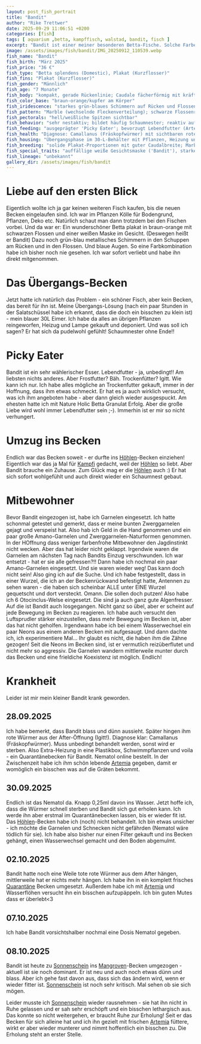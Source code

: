 ```yaml
---
layout: post_fish_portrait
title: "Bandit"
author: "Rike Trettwer"
date: 2025-09-29 11:06:51 +0200
categories: [fish]
tags: [ aquarium ,betta, kampffisch, walstad, bandit, fisch ]
excerpt: "Bandit ist einer meiner besonderen Betta-Fische. Solche Farben habe ich noch nicht gesehen."
image: /assets/images/fish/bandit/IMG_20250912_110539.webp
fish_name: "Bandit"
fish_birth: "März 2025"
fish_price: "36 €"
fish_type: "Betta splendens (Domestic), Plakat (Kurzflosser)"
fish_fins: "Plakat (Kurzflosser)"
fish_gender: "Männlich"
fish_age: "7 Monate"
fish_body: "kompakt, gerade Rückenlinie; Caudale fächerförmig mit kräftigen, überwiegend geraden Strahlen; Dorsale und Anal moderat ausgeprägt"
fish_color_base: "braun-orange/kupfer am Körper"
fish_iridescence: "starkes grün-blaues Schimmern auf Rücken und Flossen (deutliche Irideszenz/Metallic; Dragon-Einfluss möglich, aber nicht extrem 'plattenartig')"
fish_pattern: "Marble (wechselnde Fleckenverteilung); schwarze Flossenränder; auffällige weiße Gesichtsmaske ('Bandit'); teils rote Akzente in den Flossen; Augen wirken hellblau bis blaugrau"
fish_pectorals: "hell/weißliche Spitzen sichtbar"
fish_behavior: "sehr nestaktiv; bildet häufig Schaumnester; reaktiv auf Bewegung; initial Jagdtrieb gegenüber Garnelen und ruhigen Boden-/Algenfressern (Amano, Otocinclus); mit schnellen Schwarmfischen (Neons) deutlich weniger fokussiert auf Mitbewohner"
fish_feeding: "ausgeprägter 'Picky Eater'; bevorzugt Lebendfutter (Artemia, Wasserflöhe); Frost- und Trockenfutter meist abgelehnt, gelegentlich Annahme von NatureHolic Betta-Granulat"
fish_health: "Diagnose: Camallanus (Fräskopfwürmer) mit sichtbaren roten Endoparasiten; Maßnahmen: Quarantäne, Behandlung mit Nematol (zweimal dosiert), Umzug in frisches Quarantänebecken, gezielte Aufbaufütterung mit Lebendfutter; Status: aktuell blasser und etwas dünn, aber wieder munter; keine sichtbaren Würmer mehr; erholt sich in Einzelhaltung; Hinweis: Display-Becken wegen Wirbellosen nicht behandelt, Bodengrund abgesaugt und Filter ergänzt"
fish_housing: "Übergangsphase im 30-L-Behälter mit Pflanzen, Heizung und Licht — sehr gutes Nestverhalten; aktuell Einzelhaltung zur Rekonvaleszenz; Höhlen und Deckung werden angenommen"
fish_breeding: "solide Plakat-Proportionen mit guter Caudalbreite; Marble mit Mask, starke Metallic/Irideszenz; Farbresultate in der Nachzucht erfahrungsgemäß variabel (Marble 'springt'); Empfehlung: erst nach vollständiger Erholung und stabiler Kondition (mind. 3–4 Wochen symptomfrei, guter Ernährungszustand) über Zucht nachdenken"
fish_special_traits: "auffällige weiße Gesichtsmaske ('Bandit'), starke Irideszenz, Marble-Pattern, hellblaue Augen"
fish_lineage: "unbekannt"
gallery_dir: /assets/images/fish/bandit
---
```










# Liebe auf den ersten Blick

Eigentlich wollte ich ja gar keinen weiteren Fisch kaufen, bis die neuen Becken eingelaufen sind. Ich war im Pflanzen
Kölle für
Bodengrund, Pflanzen, Deko etc. Natürlich schaut man dann trotzdem bei den Fischen vorbei. Und da war er: Ein
wunderschöner Betta plakat in braun-orange mit schwarzen Flossen und einer weißen Maske im Gesicht. (Deswegen heißt er
Bandit) Dazu noch grün-blau metallisches Schimmern in den Schuppen am Rücken und in den Flossen. Und blaue Augen. So
eine Farbkombination habe ich bisher noch nie gesehen. Ich war sofort verliebt und habe ihn direkt mitgenommen.

# Das Übergangs-Becken

Jetzt hatte ich natürlich das Problem - ein schöner Fisch, aber kein Becken, das bereit für ihn ist.
Meine Übergangs-Lösung (nach ein paar Stunden in der Salatschüssel habe ich erkannt, dass die doch ein bisschen zu klein
ist) - mein blauer 30L Eimer.
Ich habe da alles an übrigen Pflanzen reingeworfen, Heizug und Lampe gekauft und deponiert. Und was soll ich sagen? Er
hat sich da pudelwohl gefühlt! Schaumnester ohne Ende!!

# Picky Eater

Bandit ist ein sehr wählerischer Esser. Lebendfutter - ja, unbedingt!! Am liebsten nichts anderes. Aber Frostfutter?
Bäh. Trockenfütter? Igitt. Wie kann ich nur.
Ich habe alles mögliche an Trockenfutter gekauft, immer in der Hoffnung, dass ihm etwas schmeckt. Er hat es ja auch
wirklich versucht, was ich ihm angeboten habe - aber dann gleich wieder ausgespuckt.
Am ehesten hatte ich mit Nature Holic Betta Granulat Erfolg. Aber die große Liebe wird wohl immer Lebendfutter sein ;-).
Immerhin ist er mir so nicht verhungert.

# Umzug ins Becken

Endlich war das Becken soweit - er durfte ins [Höhlen](/tank/2025/09/30/tank_hoehle)-Becken einziehen! Eigentlich war das ja Mal für [Kampfi](/fish/2025/09/30/fish_kampfi) gedacht,
weil der [Höhlen](/tank/2025/09/30/tank_hoehle) so liebt. Aber Bandit brauche ein Zuhause.
Zum Glück mag er die [Höhlen](/tank/2025/09/30/tank_hoehle) auch :)
Er hat sich sofort wohlgefühlt und auch direkt wieder ein Schaumnest gebaut.

# Mitbewohner

Bevor Bandit eingezogen ist, habe ich Garnelen eingesetzt. Ich hatte schonmal getestet und gemerkt, dass er meine bunten
Zwerggarnelen gejagt und verspeist hat. Also hab ich Geld in die Hand genommen und ein paar große Amano-Garnelen und
Zwerggarnelen-Naturformen genommen. In der HOffnung dass weniger farbenfrohe Mitbewohner den Jagdinstinkt nicht wecken.
Aber das hat leider nicht geklappt. Irgendwie waren die Garnelen am nächsten Tag nach Bandits Einzug verschwunden. Ich
war entsetzt - hat er sie alle gefressen?!!
Dann habe ich nochmal ein paar Amano-Garnelen eingesetzt. Und sie waren wieder weg! Das kann doch nicht sein! Also ging
ich auf die Suche.
Und ich habe festgestellt, dass in einer Wurzel, die ich an der Beckenrückwand befestigt hatte, Antennen zu sehen
waren - die haben sich scheinbar ALLE unter EINE Wurzel gequetscht und dort versteckt. Omann. Die sollen doch putzen!
Also habe ich 6 Otocinclus-Welse eingesetzt. Die sind ja auch ganz gute Algenfresser. Auf die ist Bandit auch
losgegangen. Nicht ganz so übel, aber er scheint auf jede Bewegung im Becken zu reagieren. Ich habe auch versucht den
Luftsprudler stärker einzustellen, dass mehr Bewegung im Becken ist, aber das hat nicht geholfen.
Irgendwann habe ich bei einem Wasserwechsel ein paar Neons aus einem anderen Becken mit aufgesaugt. Und dann dachte ich,
ich experimentiere Mal...
Ihr glaubt es nicht, die haben ihm die Zähne gezogen! Seit die Neons im Becken sind, ist er vermutlich reizüberflutet
und nicht mehr so aggressiv. Die Garnelen wandern mittlerweile munter durch das Becken und eine frieldiche Koexistenz
ist möglich. Endlich!

# Krankheit

Leider ist mir mein kleiner Bandit krank geworden.

## 28.09.2025

Ich habe bemerkt, dass Bandit blass und dünn aussieht. Später hingen ihm rote Würmer aus der After-Öffnung (Igitt!).
Diagnose klar: Camallanus (Fräskopfwürmer). Muss unbedingt behandelt werden, sonst wird er sterben.
Also Extra-Heizung in eine Plastikbox, Schwimmpflanzen und voila - ein Quarantänebecken für Bandit.
Nematol online bestellt. In der Zwischenzeit habe ich ihm schön lebende [Artemia](/food/2025/09/30/food_artemia) gegeben, damit er womöglich ein bisschen
was auf die Gräten bekommt.

## 30.09.2025

Endlich ist das Nematol da. Knapp 0,25ml davon ins Wasser. Jetzt hoffe ich, dass die Würmer schnell sterben und Bandit
sich gut erholen kann.
Ich werde ihn aber erstmal im Quarantänebecken lassen, bis er wieder fit ist. Das [Höhlen](/tank/2025/09/30/tank_hoehle)-Becken habe ich (noch) nicht
behandelt. Ich bin etwas unsicher - ich möchte die Garnelen und Schnecken nicht gefährden (Nematol wäre tödlich für
sie).
Ich habe also bisher nur einen Filter gekauft und ins Becken gehängt, einen Wasserwechsel gemacht und den Boden
abgemulmt.

## 02.10.2025

Bandit hatte noch eine Weile tote rote Würmer aus dem After hängen, mittlerweile hat er nichts mehr hängen. Ich habe ihn
in ein komplett frisches [Quarantäne](/tank/2025/09/30/tank_quarantaene) Becken umgesetzt. Außerdem habe ich mit [Artemia](/food/2025/09/30/food_artemia) und Wasserflöhen versucht ihn ein
bisschen aufzupäppeln. Ich bin guten Mutes dass er überlebt<3

## 07.10.2025

Ich habe Bandit vorsichtshalber nochmal eine Dosis Nematol gegeben.

## 08.10.2025

Bandit ist heute zu [Sonnenschein](/fish/2025/09/25/fish_sonnenschein) ins [Mangroven](/tank/2025/09/30/tank_mangrove)-Becken umgezogen - aktuell ist sie noch dominant. Er ist neu und auch
noch etwas dünn und blass. Aber ich gehe fast davon aus, dass sich das ändern wird, wenn er wieder fitter ist.
[Sonnenschein](/fish/2025/09/25/fish_sonnenschein) ist noch sehr kritisch. Mal sehen ob sie sich mögen.

Leider musste ich [Sonnenschein](/fish/2025/09/25/fish_sonnenschein) wieder rausnehmen - sie hat ihn nicht in Ruhe gelassen und er sah sehr erschöpft und ein bisschen lethargisch aus. Das konnte so nicht weitergehen, er braucht Ruhe zur Erholung! Seit er das Becken für sich alleine hat und ich ihn gezielt mit frischen [Artemia](/food/2025/09/30/food_artemia) füttere, wirkt er aber wieder munterer und nimmt hoffentlich ein bisschen zu. Die Erholung steht an erster Stelle.
